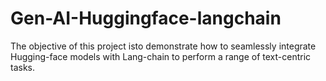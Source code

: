 # Gen-AI-Huggingface-langchain
The objective of this project isto demonstrate how to seamlessly integrate Hugging-face models with Lang-chain to perform a range of text-centric  tasks.
